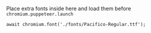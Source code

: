 Place extra fonts inside here and load them before `chromium.puppeteer.launch`

```
await chromium.font('./fonts/Pacifico-Regular.ttf');
```
